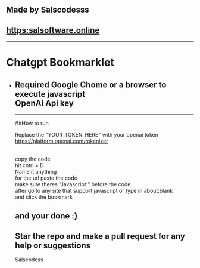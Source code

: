 ## Made by Salscodesss
## [https:salsoftware.online](https://salsoftware.online/)
----

# Chatgpt Bookmarklet

- Required
  Google Chome or a browser to execute javascript
  <br/>OpenAi Api key
  -----

  ----
  ##How to run

  Replace the "YOUR_TOKEN_HERE" with your openai token
  https://platform.openai.com/tokenizer

  <br/> copy the code
  <br/> hit cntrl + D
  <br/> Name it anything
  <br/> for the url paste the code
  <br/> make sure theres "Javascript:" before the code
  <br/> after go to any site that support javascript or type in about:blank
  <br/>and click the bookmark

  and your done :}
  ----

  Star the repo and make a pull request for any help or suggestions
  ---

  Salscodess

